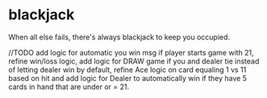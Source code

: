 # blackjack
When all else fails, there's always blackjack to keep you occupied.

//TODO add logic for automatic you win msg if player starts game with 21, refine win/loss logic, add logic for DRAW game if you and dealer tie instead of letting dealer win by default, refine Ace logic on card equaling 1 vs 11 based on hit and add logic for Dealer to automatically win if they have 5 cards in hand that are under or = 21.
